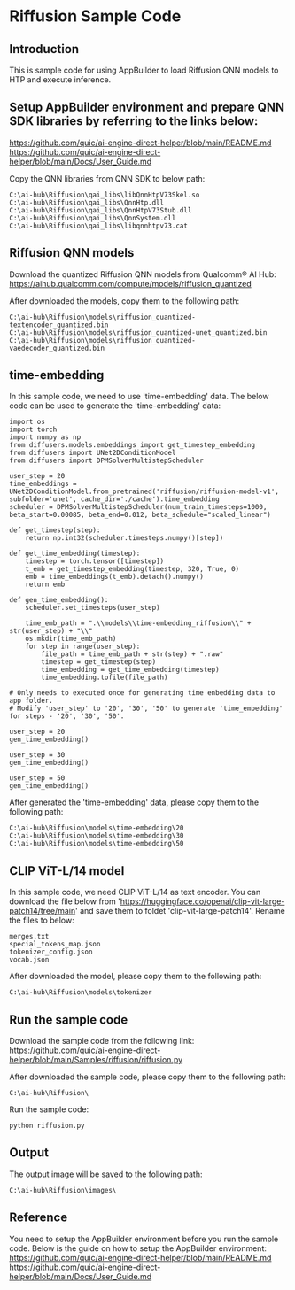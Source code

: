 # Riffusion Sample Code

## Introduction
This is sample code for using AppBuilder to load Riffusion QNN models to HTP and execute inference. 

## Setup AppBuilder environment and prepare QNN SDK libraries by referring to the links below: 
https://github.com/quic/ai-engine-direct-helper/blob/main/README.md
https://github.com/quic/ai-engine-direct-helper/blob/main/Docs/User_Guide.md

Copy the QNN libraries from QNN SDK to below path:
```
C:\ai-hub\Riffusion\qai_libs\libQnnHtpV73Skel.so
C:\ai-hub\Riffusion\qai_libs\QnnHtp.dll
C:\ai-hub\Riffusion\qai_libs\QnnHtpV73Stub.dll
C:\ai-hub\Riffusion\qai_libs\QnnSystem.dll
C:\ai-hub\Riffusion\qai_libs\libqnnhtpv73.cat
```

## Riffusion QNN models
Download the quantized Riffusion QNN models from Qualcomm® AI Hub:
https://aihub.qualcomm.com/compute/models/riffusion_quantized

After downloaded the models, copy them to the following path:
```
C:\ai-hub\Riffusion\models\riffusion_quantized-textencoder_quantized.bin
C:\ai-hub\Riffusion\models\riffusion_quantized-unet_quantized.bin
C:\ai-hub\Riffusion\models\riffusion_quantized-vaedecoder_quantized.bin
```

## time-embedding
In this sample code, we need to use 'time-embedding' data. The below code can be used to generate the 'time-embedding' data:
```
import os
import torch
import numpy as np
from diffusers.models.embeddings import get_timestep_embedding
from diffusers import UNet2DConditionModel
from diffusers import DPMSolverMultistepScheduler

user_step = 20
time_embeddings = UNet2DConditionModel.from_pretrained('riffusion/riffusion-model-v1', subfolder='unet', cache_dir='./cache').time_embedding
scheduler = DPMSolverMultistepScheduler(num_train_timesteps=1000, beta_start=0.00085, beta_end=0.012, beta_schedule="scaled_linear")

def get_timestep(step):
    return np.int32(scheduler.timesteps.numpy()[step])

def get_time_embedding(timestep):
    timestep = torch.tensor([timestep])
    t_emb = get_timestep_embedding(timestep, 320, True, 0)
    emb = time_embeddings(t_emb).detach().numpy()
    return emb

def gen_time_embedding():
    scheduler.set_timesteps(user_step)
    
    time_emb_path = ".\\models\\time-embedding_riffusion\\" + str(user_step) + "\\"
    os.mkdir(time_emb_path)
    for step in range(user_step):
        file_path = time_emb_path + str(step) + ".raw"
        timestep = get_timestep(step)
        time_embedding = get_time_embedding(timestep)
        time_embedding.tofile(file_path)

# Only needs to executed once for generating time enbedding data to app folder.
# Modify 'user_step' to '20', '30', '50' to generate 'time_embedding' for steps - '20', '30', '50'.

user_step = 20
gen_time_embedding()

user_step = 30
gen_time_embedding()

user_step = 50
gen_time_embedding()
```

After generated the 'time-embedding' data, please copy them to the following path:
```
C:\ai-hub\Riffusion\models\time-embedding\20
C:\ai-hub\Riffusion\models\time-embedding\30
C:\ai-hub\Riffusion\models\time-embedding\50
```

## CLIP ViT-L/14 model
In this sample code, we need CLIP ViT-L/14 as text encoder. You can download the file below from 'https://huggingface.co/openai/clip-vit-large-patch14/tree/main' and save them to foldet 'clip-vit-large-patch14'. 
Rename the files to below:
```
merges.txt
special_tokens_map.json
tokenizer_config.json
vocab.json
```

After downloaded the model, please copy them to the following path:
```
C:\ai-hub\Riffusion\models\tokenizer
```

## Run the sample code
Download the sample code from the following link:
https://github.com/quic/ai-engine-direct-helper/blob/main/Samples/riffusion/riffusion.py

After downloaded the sample code, please copy them to the following path:
```
C:\ai-hub\Riffusion\
```

Run the sample code:
```
python riffusion.py
```

## Output
The output image will be saved to the following path:
```
C:\ai-hub\Riffusion\images\
```

## Reference
You need to setup the AppBuilder environment before you run the sample code. Below is the guide on how to setup the AppBuilder environment:
https://github.com/quic/ai-engine-direct-helper/blob/main/README.md
https://github.com/quic/ai-engine-direct-helper/blob/main/Docs/User_Guide.md
